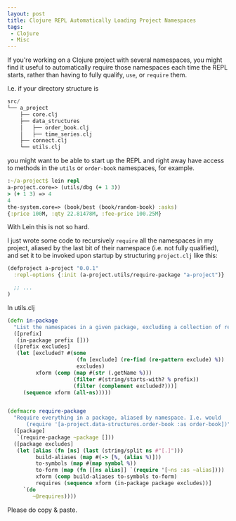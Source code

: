 ```yaml
---
layout: post
title: Clojure REPL Automatically Loading Project Namespaces
tags:
 - Clojure
 - Misc
---
```


If you're working on a Clojure project with several namespaces, you might find it useful to
automatically require those namespaces each time the REPL starts, rather than having to fully qualify, `use`, or `require` them.

I.e. if your directory structure is

```haskell
src/
└── a_project
    ├── core.clj
    ├── data_structures
    │   ├── order_book.clj
    │   ├── time_series.clj
    ├── connect.clj
    └── utils.clj
```

you might want to be able to start up the REPL and right away have access to methods in the `utils` or `order-book` namespaces, for example.

```clojure
:~/a-project$ lein repl
a-project.core=> (utils/dbg (+ 1 3))
> (+ 1 3) => 4
4
the-system.core=> (book/best (book/random-book) :asks)
{:price 100M, :qty 22.81478M, :fee-price 100.25M}
```

With Lein this is not so hard.

I just wrote some code to recursively `require` all the namespaces in my project, aliased by the last bit of their namespace (i.e. not fully qualified), and set it to be invoked upon startup by structuring `project.clj` like this:

```clojure
(defproject a-project "0.0.1"
  :repl-options {:init (a-project.utils/require-package "a-project")}

  ;; ...
)
```
In utils.clj

```clojure
(defn in-package
  "List the namespaces in a given package, excluding a collection of regex exclude strings."
  ([prefix]
   (in-package prefix []))
  ([prefix excludes]
   (let [excluded? #(some
                      (fn [exclude] (re-find (re-pattern exclude) %))
                      excludes)
         xform (comp (map #(str (.getName %)))
                     (filter #(string/starts-with? % prefix))
                     (filter (complement excluded?)))]
     (sequence xform (all-ns)))))


(defmacro require-package
  "Require everything in a package, aliased by namespace. I.e. would
      (require '[a-project.data-structures.order-book :as order-book])"
  ([package]
   `(require-package ~package []))
  ([package excludes]
   (let [alias (fn [ns] (last (string/split ns #"[.]")))
         build-aliases (map #(-> [%, (alias %)]))
         to-symbols (map #(map symbol %))
         to-form (map (fn [[ns alias]] `(require '[~ns :as ~alias])))
         xform (comp build-aliases to-symbols to-form)
         requires (sequence xform (in-package package excludes))]
     `(do
        ~@requires))))
```

Please do copy & paste.
